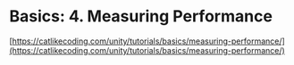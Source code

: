 # Basics: 4. Measuring Performance

[https://catlikecoding.com/unity/tutorials/basics/measuring-performance/](https://catlikecoding.com/unity/tutorials/basics/measuring-performance/)
